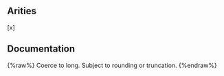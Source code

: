 ## Arities
[x]

## Documentation
{%raw%}
Coerce to long. Subject to rounding or truncation.
{%endraw%}
